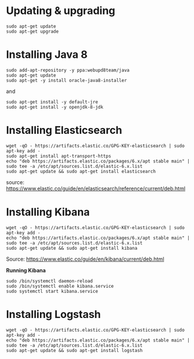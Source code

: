 # Updating & upgrading #
```
sudo apt-get update
sudo apt-get upgrade
```

# Installing Java 8 # 
```
sudo add-apt-repository -y ppa:webupd8team/java
sudo apt-get update
sudo apt-get -y install oracle-java8-installer
```
and  
```
sudo apt-get install -y default-jre
sudo apt-get install -y openjdk-8-jdk
```

# Installing Elasticsearch #
```
wget -qO - https://artifacts.elastic.co/GPG-KEY-elasticsearch | sudo apt-key add -
sudo apt-get install apt-transport-https
echo "deb https://artifacts.elastic.co/packages/6.x/apt stable main" | sudo tee -a /etc/apt/sources.list.d/elastic-6.x.list
sudo apt-get update && sudo apt-get install elasticsearch
```
source: https://www.elastic.co/guide/en/elasticsearch/reference/current/deb.html


# Installing Kibana #
```
wget -qO - https://artifacts.elastic.co/GPG-KEY-elasticsearch | sudo apt-key add -
echo "deb https://artifacts.elastic.co/packages/6.x/apt stable main" | sudo tee -a /etc/apt/sources.list.d/elastic-6.x.list
sudo apt-get update && sudo apt-get install kibana
```
Source: https://www.elastic.co/guide/en/kibana/current/deb.html

**Running Kibana**
```
sudo /bin/systemctl daemon-reload
sudo /bin/systemctl enable kibana.service
sudo systemctl start kibana.service
```

# Installing Logstash #
```
wget -qO - https://artifacts.elastic.co/GPG-KEY-elasticsearch | sudo apt-key add -
echo "deb https://artifacts.elastic.co/packages/6.x/apt stable main" | sudo tee -a /etc/apt/sources.list.d/elastic-6.x.list
sudo apt-get update && sudo apt-get install logstash
```
